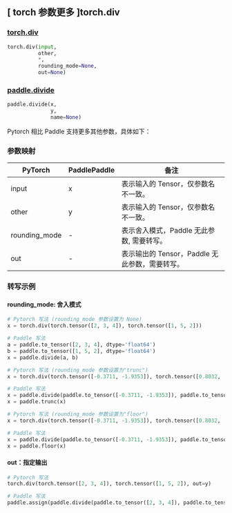 ## [ torch 参数更多 ]torch.div
### [torch.div](https://pytorch.org/docs/stable/generated/torch.div.html#torch.div)
```python
torch.div(input,
          other,
          *,
          rounding_mode=None,
          out=None)
```

### [paddle.divide](https://www.paddlepaddle.org.cn/documentation/docs/zh/develop/api/paddle/divide_cn.html)
```python
paddle.divide(x,
              y,
              name=None)
```

Pytorch 相比 Paddle 支持更多其他参数，具体如下：
### 参数映射
| PyTorch       | PaddlePaddle | 备注                                                   |
| ------------- | ------------ | ------------------------------------------------------ |
| input |  x  | 表示输入的 Tensor，仅参数名不一致。  |
| other |  y  | 表示输入的 Tensor，仅参数名不一致。  |
| rounding_mode  | -  | 表示舍入模式，Paddle 无此参数, 需要转写。  |
|  out  | -   | 表示输出的 Tensor，Paddle 无此参数，需要转写。    |


### 转写示例
#### rounding_mode: 舍入模式
```python
# Pytorch 写法 (rounding_mode 参数设置为 None)
x = torch.div(torch.tensor([2, 3, 4]), torch.tensor([1, 5, 2]))

# Paddle 写法
a = paddle.to_tensor([2, 3, 4], dtype='float64')
b = paddle.to_tensor([1, 5, 2], dtype='float64')
x = paddle.divide(a, b)

# Pytorch 写法 (rounding_mode 参数设置为"trunc")
x = torch.div(torch.tensor([-0.3711, -1.9353]), torch.tensor([0.8032,  0.2930]), rounding_mode='trunc')

# Paddle 写法
x = paddle.divide(paddle.to_tensor([-0.3711, -1.9353]), paddle.to_tensor([0.8032,  0.2930]))
x = paddle.trunc(x)

# Pytorch 写法 (rounding_mode 参数设置为"floor")
x = torch.div(torch.tensor([-0.3711, -1.9353]), torch.tensor([0.8032,  0.2930]), rounding_mode='floor')

# Paddle 写法
x = paddle.divide(paddle.to_tensor([-0.3711, -1.9353]), paddle.to_tensor([0.8032,  0.2930]))
x = paddle.floor(x)
```

#### out：指定输出
```python
# Pytorch 写法
torch.div(torch.tensor([2, 3, 4]), torch.tensor([1, 5, 2]), out=y)

# Paddle 写法
paddle.assign(paddle.divide(paddle.to_tensor([2, 3, 4]), paddle.to_tensor([1, 5, 2])), y)
```
